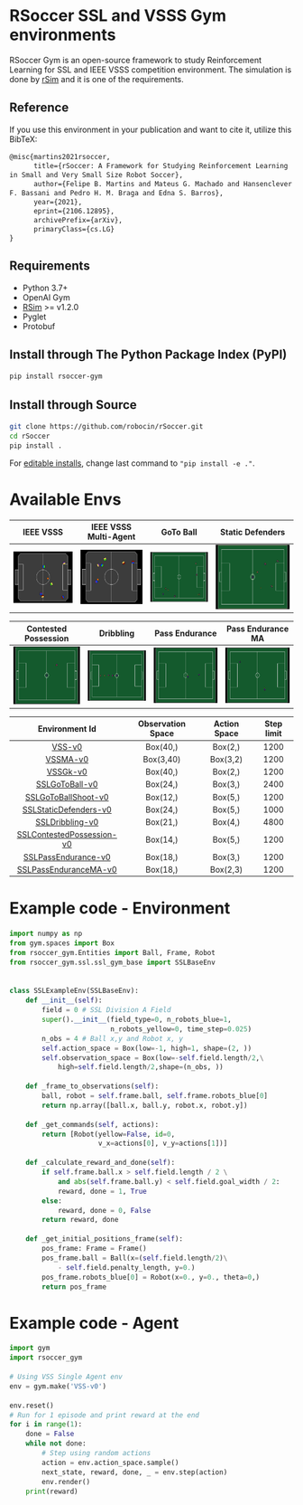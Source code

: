 # RSoccer SSL and VSSS Gym environments

RSoccer Gym is an open-source framework to study Reinforcement Learning for SSL and IEEE VSSS competition environment. The simulation is done by [rSim](https://github.com/robocin/rsim) and it is one of the requirements.

## Reference

If you use this environment in your publication and want to cite it, utilize this BibTeX:

```
@misc{martins2021rsoccer,
      title={rSoccer: A Framework for Studying Reinforcement Learning in Small and Very Small Size Robot Soccer}, 
      author={Felipe B. Martins and Mateus G. Machado and Hansenclever F. Bassani and Pedro H. M. Braga and Edna S. Barros},
      year={2021},
      eprint={2106.12895},
      archivePrefix={arXiv},
      primaryClass={cs.LG}
}
```

## Requirements
- Python 3.7+
- OpenAI Gym
- [RSim](https://github.com/robocin/rSim) >= v1.2.0
- Pyglet
- Protobuf
## Install through The Python Package Index (PyPI)

```bash
pip install rsoccer-gym
```
## Install through Source
```bash
git clone https://github.com/robocin/rSoccer.git
cd rSoccer
pip install .
```
For [editable installs](https://setuptools.pypa.io/en/latest/userguide/development_mode.html), change last command to `"pip install -e ."`.
# Available Envs

IEEE VSSS                  |  IEEE VSSS Multi-Agent    |        GoTo Ball          | Static Defenders          |
:-------------------------:|:-------------------------:|:-------------------------:|:-------------------------:|
![](.github/resources/vss.gif)     | ![](.github/resources/vss_ma.gif) | ![](.github/resources/gotoball.gif) | ![](.github/resources/static.gif)     |

  Contested Possession     |        Dribbling          |  Pass Endurance     |        Pass Endurance MA          |
:-------------------------:|:-------------------------:|:-------------------------:|:-------------------------:|
 ![](.github/resources/contested_possession.gif) | ![](.github/resources/dribbling.gif)|![](.github/resources/pass_endurance.gif) | ![](.github/resources/pass_endurance_ma.gif)|

|       Environment Id                                                       | Observation Space | Action Space | Step limit |
|:--------------------------------------------------------------------------:|:-----------------:|:------------:|:----------:|
|[VSS-v0](rsoccer_gym/vss/README.md#vss-v0)                                       |      Box(40,)     |    Box(2,)   |    1200    |
|[VSSMA-v0](rsoccer_gym/vss/README.md#vssma-v0)                                   |      Box(3,40)    |    Box(3,2)  |    1200    |
|[VSSGk-v0](rsoccer_gym/vss/README.md#vssgk-v0)                                   |      Box(40,)     |    Box(2,)   |    1200    |
|[SSLGoToBall-v0](rsoccer_gym/ssl/README.md#sslgotoball-v0)                   |      Box(24,)     |    Box(3,)   |    2400        |
|[SSLGoToBallShoot-v0](rsoccer_gym/ssl/README.md#sslgotoballshoot-v0)             |      Box(12,)     |    Box(5,)   |    1200    |
|[SSLStaticDefenders-v0](rsoccer_gym/ssl/README.md#sslstaticdefenders-v0)         |      Box(24,)     |    Box(5,)   |    1000    |
|[SSLDribbling-v0](rsoccer_gym/ssl/README.md#ssldribbling-v0)                     |      Box(21,)     |    Box(4,)   |    4800    |
|[SSLContestedPossession-v0](rsoccer_gym/ssl/README.md#sslcontestedpossession-v0) |      Box(14,)     |    Box(5,)   |    1200    |
|[SSLPassEndurance-v0](rsoccer_gym/ssl/README.md#sslpassendurance-v0)             |      Box(18,)     |    Box(3,)   |    1200    |
|[SSLPassEnduranceMA-v0](rsoccer_gym/ssl/README.md#sslpassendurancema-v0)         |      Box(18,)     |    Box(2,3)  |    1200    |

# Example code - Environment

```python
import numpy as np
from gym.spaces import Box
from rsoccer_gym.Entities import Ball, Frame, Robot
from rsoccer_gym.ssl.ssl_gym_base import SSLBaseEnv


class SSLExampleEnv(SSLBaseEnv):
    def __init__(self):
        field = 0 # SSL Division A Field
        super().__init__(field_type=0, n_robots_blue=1,
                         n_robots_yellow=0, time_step=0.025)
        n_obs = 4 # Ball x,y and Robot x, y
        self.action_space = Box(low=-1, high=1, shape=(2, ))
        self.observation_space = Box(low=-self.field.length/2,\
            high=self.field.length/2,shape=(n_obs, ))

    def _frame_to_observations(self):
        ball, robot = self.frame.ball, self.frame.robots_blue[0]
        return np.array([ball.x, ball.y, robot.x, robot.y])

    def _get_commands(self, actions):
        return [Robot(yellow=False, id=0,
                      v_x=actions[0], v_y=actions[1])]

    def _calculate_reward_and_done(self):
        if self.frame.ball.x > self.field.length / 2 \
            and abs(self.frame.ball.y) < self.field.goal_width / 2:
            reward, done = 1, True
        else:
            reward, done = 0, False
        return reward, done
    
    def _get_initial_positions_frame(self):
        pos_frame: Frame = Frame()
        pos_frame.ball = Ball(x=(self.field.length/2)\
            - self.field.penalty_length, y=0.)
        pos_frame.robots_blue[0] = Robot(x=0., y=0., theta=0,)
        return pos_frame

```

# Example code - Agent

```python
import gym
import rsoccer_gym

# Using VSS Single Agent env
env = gym.make('VSS-v0')

env.reset()
# Run for 1 episode and print reward at the end
for i in range(1):
    done = False
    while not done:
        # Step using random actions
        action = env.action_space.sample()
        next_state, reward, done, _ = env.step(action)
        env.render()
    print(reward)
```
